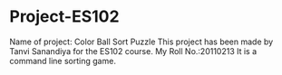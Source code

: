 # Project-ES102
Name of project: Color Ball Sort Puzzle
This project has been made by Tanvi Sanandiya for the ES102 course.
My Roll No.:20110213
It is a command line sorting game.
